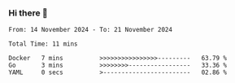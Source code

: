 ### Hi there 👋

<!--
**zhumeme/zhumeme** is a ✨ _special_ ✨ repository because its `README.md` (this file) appears on your GitHub profile.

Here are some ideas to get you started:

- 🔭 I’m currently working on ...
- 🌱 I’m currently learning ...
- 👯 I’m looking to collaborate on ...
- 🤔 I’m looking for help with ...
- 💬 Ask me about ...
- 📫 How to reach me: ...
- 😄 Pronouns: ...
- ⚡ Fun fact: ...
-->

<!--START_SECTION:waka-->

```all_time
From: 14 November 2024 - To: 21 November 2024

Total Time: 11 mins

Docker   7 mins          >>>>>>>>>>>>>>>>---------   63.79 %
Go       3 mins          >>>>>>>>-----------------   33.36 %
YAML     0 secs          >------------------------   02.86 %
```

<!--END_SECTION:waka-->

